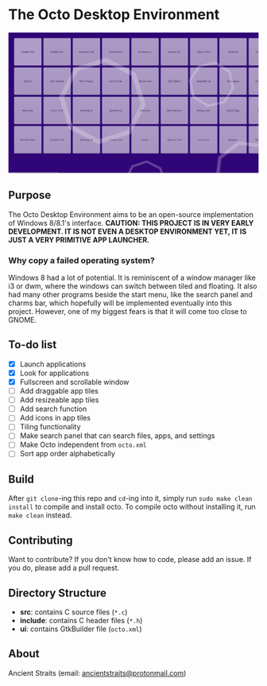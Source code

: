 # The Octo Desktop Environment
![Screenshot](.screenshot.png)

## Purpose
The Octo Desktop Environment aims to be an open-source implementation of Windows 8/8.1's interface.
**CAUTION: THIS PROJECT IS IN VERY EARLY DEVELOPMENT. IT IS NOT EVEN A DESKTOP ENVIRONMENT YET, IT IS JUST A VERY PRIMITIVE APP LAUNCHER.**

### Why copy a failed operating system?
Windows 8 had a lot of potential. It is reminiscent of a window manager like i3 or dwm, where the windows can switch between tiled and floating. It also had many other programs beside the start menu, like the search panel and charms bar, which hopefully will be implemented eventually into this project. However, one of my biggest fears is that it will come too close to GNOME.

## To-do list
- [X] Launch applications
- [X] Look for applications
- [X] Fullscreen and scrollable window
- [ ] Add draggable app tiles
- [ ] Add resizeable app tiles
- [ ] Add search function
- [ ] Add icons in app tiles
- [ ] Tiling functionality
- [ ] Make search panel that can search files, apps, and settings
- [ ] Make Octo independent from `octo.xml`
- [ ] Sort app order alphabetically

## Build
After `git clone`-ing this repo and `cd`-ing into it, simply run `sudo make clean install` to compile and install octo. To compile octo without installing it, run `make clean` instead.

## Contributing
Want to contribute? If you don't know how to code, please add an issue. If you do, please add a pull request.

## Directory Structure
- **src**: contains C source files (`*.c`)
- **include**: contains C header files (`*.h`)
- **ui**: contains GtkBuilder file (`octo.xml`)

## About
Ancient Straits (email: ancientstraits@protonmail.com)
